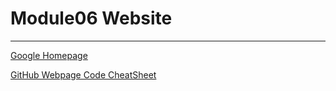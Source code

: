 
# Module06 Website
--- 
[Google Homepage](https://www.google.com "Google's Homepage") 

[GitHub Webpage Code CheatSheet](https://github.com/adam-p/markdown-here/wiki/Markdown-Cheatsheet)
